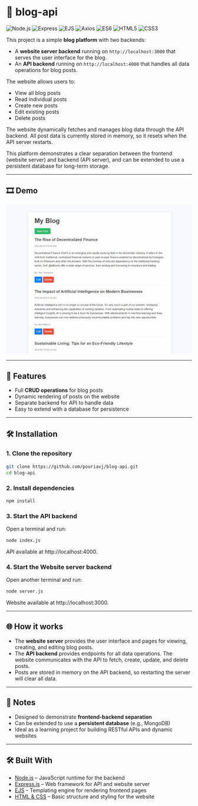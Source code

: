 # 📖 blog-api

![Node.js](https://img.shields.io/badge/Node.js-18-green?logo=node.js)
![Express](https://img.shields.io/badge/Express.js-4.18-black?logo=express)
![EJS](https://img.shields.io/badge/EJS-3.1-red?logo=ejs)
![Axios](https://img.shields.io/badge/Axios-1.5-blue?logo=axios)
![ES6](https://img.shields.io/badge/JavaScript-ES6-yellow?logo=javascript)
![HTML5](https://img.shields.io/badge/HTML5-E34F26?logo=html5&logoColor=white)
![CSS3](https://img.shields.io/badge/CSS3-1572B6?logo=css3&logoColor=white)



This project is a simple **blog platform** with two backends:  

- A **website server backend** running on `http://localhost:3000` that serves the user interface for the blog.  
- An **API backend** running on `http://localhost:4000` that handles all data operations for blog posts.

The website allows users to:  

- View all blog posts  
- Read individual posts  
- Create new posts  
- Edit existing posts  
- Delete posts  

The website dynamically fetches and manages blog data through the API backend. All post data is currently stored in memory, so it resets when the API server restarts.  

This platform demonstrates a clear separation between the frontend (website server) and backend (API server), and can be extended to use a persistent database for long-term storage.

---

## 🎞️ Demo

![Blog Demo](./blogApi.gif)


---

## 🚀 Features

- Full **CRUD operations** for blog posts  
- Dynamic rendering of posts on the website  
- Separate backend for API to handle data  
- Easy to extend with a database for persistence  

---

## 🛠️ Installation

### 1. Clone the repository
```bash
git clone https://github.com/pouriavj/blog-api.git
cd blog-api
```
### 2. Install dependencies
```bash
npm install
```
### 3. Start the API backend
Open a terminal and run:
```bash
node index.js
```
API available at http://localhost:4000.
### 4. Start the Website server backend
Open another terminal and run:
```bash
node server.js
```
Website available at http://localhost:3000.

---

## 🌐 How it works

- The **website server** provides the user interface and pages for viewing, creating, and editing blog posts.  
- The **API backend** provides endpoints for all data operations. The website communicates with the API to fetch, create, update, and delete posts.  
- Posts are stored in memory on the API backend, so restarting the server will clear all data.  

---

## 🧩 Notes

- Designed to demonstrate **frontend-backend separation**  
- Can be extended to use a **persistent database** (e.g., MongoDB)  
- Ideal as a learning project for building RESTful APIs and dynamic websites

---

## 🛠️ Built With

- [Node.js](https://nodejs.org/) – JavaScript runtime for the backend  
- [Express.js](https://expressjs.com/) – Web framework for API and website server  
- [EJS](https://ejs.co/) – Templating engine for rendering frontend pages  
- [HTML & CSS](https://developer.mozilla.org/en-US/docs/Web) – Basic structure and styling for the website  





